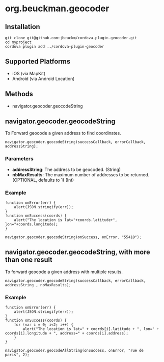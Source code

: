 
# org.beuckman.geocoder

## Installation

    git clone git@github.com:jbeuckm/cordova-plugin-geocoder.git
    cd myproject
    cordova plugin add ../cordova-plugin-geocoder

## Supported Platforms

- iOS (via MapKit)
- Android (via Android Location)

## Methods

- navigator.geocoder.geocodeString

## navigator.geocoder.geocodeString

To Forward geocode a given address to find coordinates.

    navigator.geocoder.geocodeString(successCallback, errorCallback, addressString);

### Parameters

- __addressString__: The address to be geocoded. (String)
- __nbMaxResults__: The maximum number of addresses to be returned. (OPTIONAL, defaults to 1) (Int)

### Example

    function onError(err) {
        alert(JSON.stringify(err));
    }
    function onSuccess(coords) {
        alert("The location is lat="+coords.latitude+", lon="+coords.longitude);
    }

    navigator.geocoder.geocodeString(onSuccess, onError, "55418");

## navigator.geocoder.geocodeString, with more than one result

To forward geocode a given address with multiple results.

    navigator.geocoder.geocodeString(successCallback, errorCallback, addressString , nbMaxResults);

### Example

    function onError(err) {
        alert(JSON.stringify(err));
    }
    function onSuccess(coords) {
        for (var i = 0; i<2; i++) {
            alert("The location is lat=" + coords[i].latitude + ", lon=" + coords[i].longitude + ", address=" + coords[i].address);
        }
    }

    navigator.geocoder.geocodeAllString(onSuccess, onError, "rue de paris", 2);

